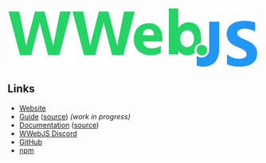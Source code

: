 <div align="center">
  <br>
  <p>
    <a href="https://wwebjs.dev"><img
        src="https://github.com/wwebjs/logos/blob/main/4_Full%20Logo%20Lockup_Small/small_banner_blue.png?raw=true"
        title="wwebjs.dev Guide" alt="wwebjs.dev Guide" width="500" /></a>
  </p>
</div>

## Links

* [Website][website]
* [Guide][guide] ([source][guide-source]) _(work in progress)_
* [Documentation][documentation] ([source][documentation-source])
* [WWebJS Discord][discord]
* [GitHub][gitHub]
* [npm][npm]

[website]: https://wwebjs.dev
[guide]: https://guide.wwebjs.dev/guide
[guide-source]: https://github.com/wwebjs/wwebjs.dev/tree/main
[documentation]: https://docs.wwebjs.dev/
[documentation-source]: https://github.com/pedroslopez/whatsapp-web.js/tree/main/docs
[discord]: https://discord.gg/H7DqQs4
[gitHub]: https://github.com/pedroslopez/whatsapp-web.js
[npm]: https://npmjs.org/package/whatsapp-web.js